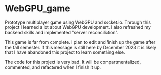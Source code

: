 # WebGPU_game
Prototype multiplayer game using WebGPU and socket.io. Through this project I learned a lot about WebGPU development. I also refreshed my backend skills and implemented "server reconciliation".

This game is far from complete. I plan to edit and finish up the game after the fall semester. If this message is still here by December 2023 it is likely that I have abandoned this project to learn something else.

The code for this project is very bad. It will be compartmentalized, commented, and refactored when I finish it up.
